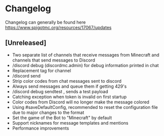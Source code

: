 # Changelog
Changelog can generally be found here https://www.spigotmc.org/resources/17067/updates

## [Unreleased]
- Two separate list of channels that receive messages from Minecraft and channels that send messages to Discord
- /discord debug (discordmc.admin) for debug information printed in chat
- Replacement tag for channel
- /discord send <channel> <message>
- Strip color codes from chat messages sent to discord
- Always send messages and queue them if getting 429's
- /discord debug sendtest <channel>, sends a test payload
- Catching exception when token is invalid on first startup
- Color codes from Discord will no longer make the message colored
- Using #saveDefaultConfig, recommended to reset the configuration file due to major changes to the format
- Set the game of the Bot to "Minecraft" by default
- Support nicknames for message templates and mentions
- Performance improvements
